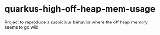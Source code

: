 # quarkus-high-off-heap-mem-usage
Project to reproduce a suspicious behavior where the off heap memory seems to go wild
